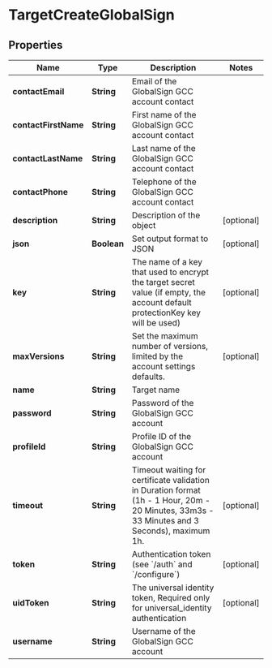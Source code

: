 

# TargetCreateGlobalSign


## Properties

| Name | Type | Description | Notes |
|------------ | ------------- | ------------- | -------------|
|**contactEmail** | **String** | Email of the GlobalSign GCC account contact |  |
|**contactFirstName** | **String** | First name of the GlobalSign GCC account contact |  |
|**contactLastName** | **String** | Last name of the GlobalSign GCC account contact |  |
|**contactPhone** | **String** | Telephone of the GlobalSign GCC account contact |  |
|**description** | **String** | Description of the object |  [optional] |
|**json** | **Boolean** | Set output format to JSON |  [optional] |
|**key** | **String** | The name of a key that used to encrypt the target secret value (if empty, the account default protectionKey key will be used) |  [optional] |
|**maxVersions** | **String** | Set the maximum number of versions, limited by the account settings defaults. |  [optional] |
|**name** | **String** | Target name |  |
|**password** | **String** | Password of the GlobalSign GCC account |  |
|**profileId** | **String** | Profile ID of the GlobalSign GCC account |  |
|**timeout** | **String** | Timeout waiting for certificate validation in Duration format (1h - 1 Hour, 20m - 20 Minutes, 33m3s - 33 Minutes and 3 Seconds), maximum 1h. |  [optional] |
|**token** | **String** | Authentication token (see &#x60;/auth&#x60; and &#x60;/configure&#x60;) |  [optional] |
|**uidToken** | **String** | The universal identity token, Required only for universal_identity authentication |  [optional] |
|**username** | **String** | Username of the GlobalSign GCC account |  |



